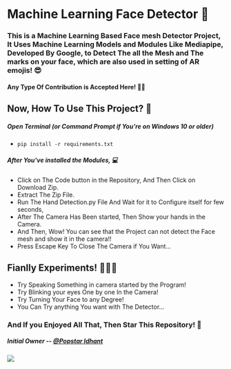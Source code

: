 # Machine Learning Face Detector 🤠

### This is a Machine Learning Based Face mesh Detector Project, It Uses Machine Learning Models and Modules Like Mediapipe, Developed By Google, to Detect The all the Mesh and The marks on your face, which are also used in setting of AR emojis! 😎

#### Any Type Of Contribution is Accepted Here! 🤝🏻

## Now, How To Use This Project? 🤔
##### Open Terminal (or Command Prompt if You're on Windows 10 or older) 
* `pip install -r requirements.txt`

##### After You've installed the Modules, 💻
* Click on The Code button in the Repository, And Then Click on Download Zip.
* Extract The Zip File.
* Run The Hand Detection.py File And Wait for it to Configure itself for few seconds,
* After The Camera Has Been started, Then Show your hands in the Camera.
* And Then, Wow! You can see that the Project can not detect the Face mesh and show it in the camera!!
* Press Escape Key To Close The Camera if You Want...

## Fianlly Experiments! 🧑🏻‍🔬

* Try Speaking Something in camera started by the Program! 
* Try Blinking your eyes One by one In the Camera!
* Try Turning Your Face to any Degree!
* You Can Try anything You want with The Detector...


### And If you Enjoyed All That, Then Star This Repository! 🌟


##### Initial Owner -- [@Popstar Idhant](https://github.com/Idhant-6)
[![](https://img.shields.io/badge/Owner-@Idhant--6-purple?logo=github)](https://github.com/Idhant-6)

